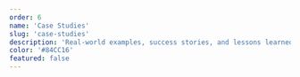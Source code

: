 ```yaml
---
order: 6
name: 'Case Studies'
slug: 'case-studies'
description: 'Real-world examples, success stories, and lessons learned'
color: '#84CC16'
featured: false
---
```

